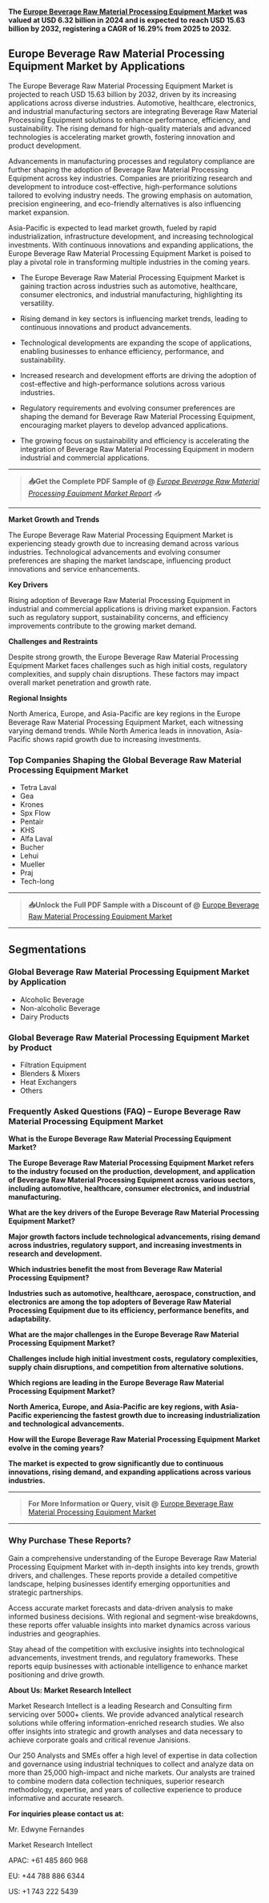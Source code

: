 <p><strong>The <a href="https://www.marketresearchintellect.com/download-sample/?rid=339501&amp;utm_source=Pulse-April-Europe&amp;utm_medium=852">Europe Beverage Raw Material Processing Equipment Market</a> was valued at USD 6.32 billion in 2024 and is expected to reach USD 15.63 billion by 2032, registering a CAGR of 16.29% from 2025 to 2032.</strong></p><h2>Europe Beverage Raw Material Processing Equipment Market by Applications&nbsp;</h2><p><p>The Europe Beverage Raw Material Processing Equipment Market is projected to reach USD 15.63 billion by 2032, driven by its increasing applications across diverse industries. Automotive, healthcare, electronics, and industrial manufacturing sectors are integrating Beverage Raw Material Processing Equipment solutions to enhance performance, efficiency, and sustainability. The rising demand for high-quality materials and advanced technologies is accelerating market growth, fostering innovation and product development.</p><p>Advancements in manufacturing processes and regulatory compliance are further shaping the adoption of Beverage Raw Material Processing Equipment across key industries. Companies are prioritizing research and development to introduce cost-effective, high-performance solutions tailored to evolving industry needs. The growing emphasis on automation, precision engineering, and eco-friendly alternatives is also influencing market expansion.</p><p>Asia-Pacific is expected to lead market growth, fueled by rapid industrialization, infrastructure development, and increasing technological investments. With continuous innovations and expanding applications, the Europe Beverage Raw Material Processing Equipment Market is poised to play a pivotal role in transforming multiple industries in the coming years.</p></p><ul><li><p>The Europe Beverage Raw Material Processing Equipment Market is gaining traction across industries such as automotive, healthcare, consumer electronics, and industrial manufacturing, highlighting its versatility.</p></li><li><p>Rising demand in key sectors is influencing market trends, leading to continuous innovations and product advancements.</p></li><li><p>Technological developments are expanding the scope of applications, enabling businesses to enhance efficiency, performance, and sustainability.</p></li><li><p>Increased research and development efforts are driving the adoption of cost-effective and high-performance solutions across various industries.</p></li><li><p>Regulatory requirements and evolving consumer preferences are shaping the demand for Beverage Raw Material Processing Equipment, encouraging market players to develop advanced applications.</p></li><li><p>The growing focus on sustainability and efficiency is accelerating the integration of Beverage Raw Material Processing Equipment in modern industrial and commercial applications.</p></li></ul><hr /><blockquote><p><strong><span class="font-[700]">📥Get the Complete PDF Sample of @ </span></strong><em><span class="font-[700]"><a href="https://www.marketresearchintellect.com/download-sample/?rid=339501&amp;utm_source=Pulse-April-Europe&amp;utm_medium=852" target="_blank" data-tracking-control-name="article-ssr-frontend-pulse_little-text-block" data-tracking-will-navigate="" data-test-link="">Europe Beverage Raw Material Processing Equipment Market Report</a>&nbsp;📥</span></em></p></blockquote><hr /><p class="" data-start="77" data-end="360"><strong data-start="77" data-end="105">Market Growth and Trends</strong></p><p class="" data-start="77" data-end="360">The Europe Beverage Raw Material Processing Equipment Market is experiencing steady growth due to increasing demand across various industries. Technological advancements and evolving consumer preferences are shaping the market landscape, influencing product innovations and service enhancements.</p><p class="" data-start="362" data-end="606"><strong data-start="362" data-end="377">Key Drivers</strong></p><p class="" data-start="362" data-end="606">Rising adoption of Beverage Raw Material Processing Equipment in industrial and commercial applications is driving market expansion. Factors such as regulatory support, sustainability concerns, and efficiency improvements contribute to the growing market demand.</p><p class="" data-start="608" data-end="849"><strong data-start="608" data-end="637">Challenges and Restraints</strong></p><p class="" data-start="608" data-end="849">Despite strong growth, the Europe Beverage Raw Material Processing Equipment Market faces challenges such as high initial costs, regulatory complexities, and supply chain disruptions. These factors may impact overall market penetration and growth rate.</p><p class="" data-start="851" data-end="1095"><strong data-start="851" data-end="872">Regional Insights</strong></p><p class="" data-start="851" data-end="1095">North America, Europe, and Asia-Pacific are key regions in the Europe Beverage Raw Material Processing Equipment Market, each witnessing varying demand trends. While North America leads in innovation, Asia-Pacific shows rapid growth due to increasing investments.</p><p><h3>Top Companies Shaping the Global Beverage Raw Material Processing Equipment Market </h3><ul><li>Tetra Laval</li><li>Gea</li><li>Krones</li><li>Spx Flow</li><li>Pentair</li><li>KHS</li><li>Alfa Laval</li><li>Bucher</li><li>Lehui</li><li>Mueller</li><li>Praj</li><li>Tech-long</li></ul></p><hr /><blockquote><p><strong>📥Unlock the Full PDF Sample with a Discount of @</strong> <a href="https://www.marketresearchintellect.com/ask-for-discount/?rid=339501&amp;utm_source=Pulse-April-Europe&amp;utm_medium=852">Europe Beverage Raw Material Processing Equipment Market</a></p></blockquote><hr /><p><h2>Segmentations</h2><h3>Global Beverage Raw Material Processing Equipment Market by Application</h3><ul><li>Alcoholic Beverage</li><li>Non-alcoholic Beverage</li><li>Dairy Products</li></ul><h3>Global Beverage Raw Material Processing Equipment Market by Product</h3><ul><li>Filtration Equipment</li><li>Blenders & Mixers</li><li>Heat Exchangers</li><li>Others</li></ul></p><h3><strong>Frequently Asked Questions (FAQ) &ndash; Europe Beverage Raw Material Processing Equipment Market</strong></h3><p><strong>What is the Europe Beverage Raw Material Processing Equipment Market?</strong></p><p><strong>The Europe Beverage Raw Material Processing Equipment Market refers to the industry focused on the production, development, and application of Beverage Raw Material Processing Equipment across various sectors, including automotive, healthcare, consumer electronics, and industrial manufacturing.</strong></p><p><strong>What are the key drivers of the Europe Beverage Raw Material Processing Equipment Market?</strong></p><p><strong>Major growth factors include technological advancements, rising demand across industries, regulatory support, and increasing investments in research and development.</strong></p><p><strong>Which industries benefit the most from Beverage Raw Material Processing Equipment?</strong></p><p><strong>Industries such as automotive, healthcare, aerospace, construction, and electronics are among the top adopters of Beverage Raw Material Processing Equipment due to its efficiency, performance benefits, and adaptability.</strong></p><p><strong>What are the major challenges in the Europe Beverage Raw Material Processing Equipment Market?</strong></p><p><strong>Challenges include high initial investment costs, regulatory complexities, supply chain disruptions, and competition from alternative solutions.</strong></p><p><strong>Which regions are leading in the Europe Beverage Raw Material Processing Equipment Market?</strong></p><p><strong>North America, Europe, and Asia-Pacific are key regions, with Asia-Pacific experiencing the fastest growth due to increasing industrialization and technological advancements.</strong></p><p><strong>How will the Europe Beverage Raw Material Processing Equipment Market evolve in the coming years?</strong></p><p><strong>The market is expected to grow significantly due to continuous innovations, rising demand, and expanding applications across various industries.</strong></p><hr /><blockquote><p><span class="font-[700]"><strong>For More Information or Query, visit&nbsp;@</strong>&nbsp;</span><span class="font-[700]"><a href="https://www.marketresearchintellect.com/product/global-beverage-raw-material-processing-equipment-market-size-and-forecast/?utm_source=Linkedin&utm_medium=852" target="_blank" data-tracking-control-name="article-ssr-frontend-pulse_little-text-block" data-tracking-will-navigate="" data-test-link="">Europe Beverage Raw Material Processing Equipment Market</a></span></p></blockquote><hr /><h3><strong data-start="0" data-end="31">Why Purchase These Reports?</strong></h3><p class="" data-start="35" data-end="297">Gain a comprehensive understanding of the Europe Beverage Raw Material Processing Equipment Market with in-depth insights into key trends, growth drivers, and challenges. These reports provide a detailed competitive landscape, helping businesses identify emerging opportunities and strategic partnerships.</p><p class="" data-start="299" data-end="540">Access accurate market forecasts and data-driven analysis to make informed business decisions. With regional and segment-wise breakdowns, these reports offer valuable insights into market dynamics across various industries and geographies.</p><p class="" data-start="542" data-end="784">Stay ahead of the competition with exclusive insights into technological advancements, investment trends, and regulatory frameworks. These reports equip businesses with actionable intelligence to enhance market positioning and drive growth.</p><p><strong><span class="font-[700]">About Us: Market Research Intellect</span></strong></p><p><span class="">Market Research Intellect is a leading Research and Consulting firm servicing over 5000+ clients. We provide advanced analytical research solutions while offering information-enriched research studies.&nbsp;</span>We also offer insights into strategic and growth analyses and data necessary to achieve corporate goals and critical revenue Janisions.</p><p><span class="">Our 250 Analysts and SMEs offer a high level of expertise in data collection and governance using industrial techniques to collect and analyze data on more than 25,000 high-impact and niche markets. Our analysts are trained to combine modern data collection techniques, superior research methodology, expertise, and years of collective experience to produce informative and accurate research.</span></p><p><strong>For inquiries please contact us at:</strong></p><p>Mr. Edwyne Fernandes</p><p>Market Research Intellect</p><p>APAC: +61 485 860 968</p><p>EU: +44 788 886 6344</p><p>US: +1 743 222 5439</p>